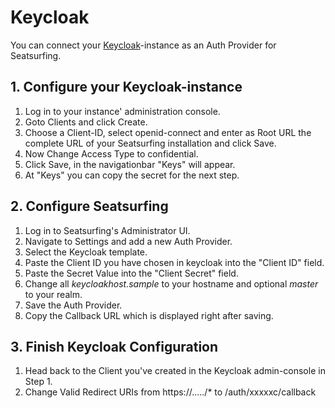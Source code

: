 # Keycloak

You can connect your [Keycloak](https://www.keycloak.org/)-instance as an Auth Provider for Seatsurfing.

## 1. Configure your Keycloak-instance
1. Log in to your instance' administration console.
1. Goto Clients and click Create.
1. Choose a Client-ID, select openid-connect and enter as Root URL the complete URL of your Seatsurfing installation and click Save.
1. Now Change Access Type to confidential.
1. Click Save, in the navigationbar "Keys" will appear.
1. At "Keys" you can copy the secret for the next step.

## 2. Configure Seatsurfing

1. Log in to Seatsurfing's Administrator UI.
1. Navigate to Settings and add a new Auth Provider.
1. Select the Keycloak template.
1. Paste the Client ID you have chosen in keycloak into the "Client ID" field.
1. Paste the Secret Value into the "Client Secret" field.
1. Change all _keycloakhost.sample_ to your hostname and optional _master_ to your realm.
1. Save the Auth Provider.
1. Copy the Callback URL which is displayed right after saving.

## 3. Finish Keycloak Configuration

1. Head back to the Client you've created in the Keycloak admin-console in Step 1.
1. Change Valid Redirect URIs from https://...../* to /auth/xxxxxc/callback
